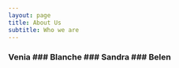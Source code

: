 ```yaml
---
layout: page
title: About Us
subtitle: Who we are
---
```


### Venia ### Blanche ### Sandra ### Belen 


